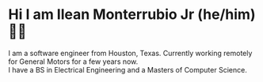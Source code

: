 # Hi I am Ilean Monterrubio Jr (he/him) 👋🏼

I am a software engineer from Houston, Texas. Currently working remotely for General Motors for a few years now.<br>
I have a BS in Electrical Engineering and a Masters of Computer Science. 
